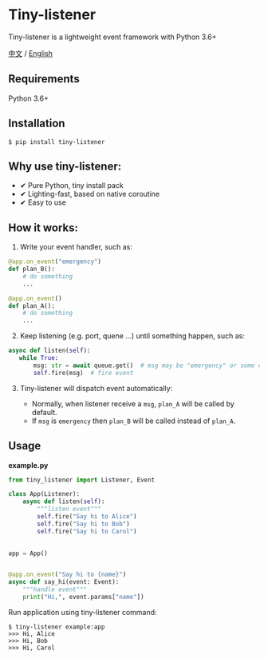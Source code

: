 # Tiny-listener

Tiny-listener is a lightweight event framework with Python 3.6+

[中文](README-CN.md) / [English](README.md)

## Requirements

Python 3.6+

## Installation

```shell
$ pip install tiny-listener
```

## Why use tiny-listener:

- ✔ Pure Python, tiny install pack
- ✔ Lighting-fast, based on native coroutine
- ✔ Easy to use

## How it works:

1. Write your event handler, such as:

```python
@app.on_event("emergency")
def plan_B():
    # do something
    ...

@app.on_event()
def plan_A():
    # do something
    ...
```

2. Keep listening (e.g. port, quene ...) until something happen, such as:

```python
async def listen(self):
   while True:
       msg: str = await queue.get()  # msg may be "emergency" or some other status
       self.fire(msg)  # fire event
```

3. Tiny-listener will dispatch event automatically:

   - Normally, when listener receive a `msg`, `plan_A` will be called by default.
   - If `msg` is `emergency` then `plan_B` will be called instead of `plan_A`.

## Usage

**example.py**

```python
from tiny_listener import Listener, Event

class App(Listener):
    async def listen(self):
        """listen event"""
        self.fire("Say hi to Alice")
        self.fire("Say hi to Bob")
        self.fire("Say hi to Carol")

        
app = App()


@app.on_event("Say hi to {name}")
async def say_hi(event: Event):
    """handle event"""
    print("Hi,", event.params["name"])

```

Run application using tiny-listener command:

```shell
$ tiny-listener example:app
>>> Hi, Alice
>>> Hi, Bob
>>> Hi, Carol
```
